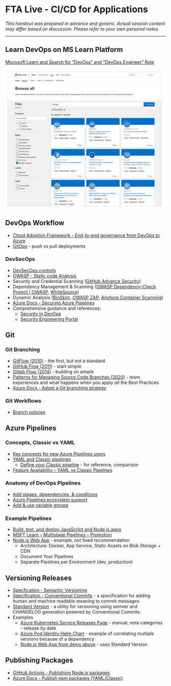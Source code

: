 # FTA Live - CI/CD for Applications

_This handout was prepared in advance and generic. Actual session content may differ based on discussion. Please refer to your own personal notes._

---

## Learn DevOps on MS Learn Platform

[Microsoft Learn and Search for “DevOps” and “DevOps Engineer” Role](https://docs.microsoft.com/learn/browse/?terms=devops&roles=devops-engineer)

<img src="./images/mslearn-devops.png" alt="Search Results for 'DevOps'" width="500">


## DevOps Workflow

- [Cloud Adoption Framework - End-to-end governance from DevOps to Azure](https://aka.ms/caf-e2e-devops)
- [GitOps](https://www.gitops.tech/#push-based-deployments) - push vs pull deployments

### DevSecOps

- [DevSecOps controls](https://docs.microsoft.com/azure/cloud-adoption-framework/secure/devsecops-controls)
- [OWASP - Static code Analysis](https://owasp.org/www-community/Source_Code_Analysis_Tools)
- Security and Credential Scanning ([GitHub Advance Security](https://docs.github.com/en/get-started/learning-about-github/about-github-advanced-security))
- Dependency Management & Scanning ([OWASP Dependency-Check Project | OWASP](https://owasp.org/www-project-dependency-check/), [WhiteSource](https://www.whitesourcesoftware.com/))
- Dynamic Analysis ([BinSkim](https://github.com/microsoft/binskim), [OWASP ZAP](https://owasp.org/www-project-zap/), [Anchore Container Scanning](https://anchore.com/))
- [Azure Docs - Securing Azure Pipelines ](https://docs.microsoft.com/azure/devops/pipelines/security/overview?view=azure-devops)
- Comprehensive guidance and references:
  - [Security In DevOps](https://docs.microsoft.com/devops/operate/security-in-devops)
  - [Security Engineering Portal](https://www.microsoft.com/securityengineering)

## Git 

### Git Branching

- [GitFlow (2010)](https://nvie.com/posts/a-successful-git-branching-model/) - the first, but not a standard
- [GitHub Flow (2011)](https://guides.github.com/introduction/flow/) - start simple
- [Gitlab Flow (2014)](https://docs.gitlab.com/ee/topics/gitlab_flow.html) - building on simple
- [Patterns for Managing Source Code Branches (2020)](https://martinfowler.com/articles/branching-patterns.html) - team experiences and what happens when you apply _all_ the Best Practices
- [Azure Docs - Adopt a Git branching strategy](https://docs.microsoft.com/azure/devops/repos/git/git-branching-guidance?view=azure-devops)


### Git Workflows

- [Branch policies](https://docs.microsoft.com/azure/devops/repos/git/branch-policies?view=azure-devops)


## Azure Pipelines

### Concepts, Classic vs YAML

- [Key concepts for new Azure Pipelines users](https://docs.microsoft.com/azure/devops/pipelines/get-started/key-pipelines-concepts?view=azure-devops)
- [YAML and Classic pipelines](https://docs.microsoft.com/azure/devops/pipelines/get-started/pipelines-get-started?view=azure-devops)
  - [Define your Classic pipeline](https://docs.microsoft.com/azure/devops/pipelines/release/define-multistage-release-process?view=azure-devops) - for reference, comparison
- [Feature Availability – YAML vs Classic Pipelines](https://docs.microsoft.com/azure/devops/pipelines/get-started/pipelines-get-started?view=azure-devops#feature-availability)

### Anatomy of DevOps Pipelines

- [Add stages, dependencies, & conditions](https://docs.microsoft.com/azure/devops/pipelines/process/stages?view=azure-devops&tabs=yaml)
- [Azure Pipelines ecosystem support](https://docs.microsoft.com/azure/devops/pipelines/ecosystems/ecosystems?view=azure-devops)
- [Add & use variable groups](https://docs.microsoft.com/azure/devops/pipelines/library/variable-groups?view=azure-devops&tabs=yaml)


### Example Pipelines

- [Build, test, and deploy JavaScript and Node.js apps](https://docs.microsoft.com/azure/devops/pipelines/ecosystems/javascript?view=azure-devops&tabs=example)
- [MSFT Learn – Multistage Pipelines – Promotion](https://docs.microsoft.com/learn/modules/create-multi-stage-pipeline/6-promote-staging)
- [Node.js Web App](https://github.com/julie-ng/azure-nodejs-demo) - example, not fixed recommendation
  - Architecture: Docker, App Service, Static Assets on Blob Storage + CDN
  - Document Your Pipelines
  - Separate Pipelines per Environment (dev, production)

## Versioning Releases

- [Specfication - Semantic Versioning](https://semver.org/)
- [Specification - Conventional Commits](https://www.conventionalcommits.org/en/v1.0.0/) - a specification for adding human and machine readable meaning to commit messages
- [Standard Version](https://github.com/conventional-changelog/standard-version) - a utility for versioning using semver and CHANGELOG generation powered by Conventional Commits.
- Examples
  - [Azure Kubernetes Service Releases Page](https://github.com/Azure/AKS/releases) - manual, note categories - release by date
  - [Azure Pod Identity Helm Chart](https://github.com/Azure/aad-pod-identity/tree/master/charts/aad-pod-identity) - example of correlating multiple versions because of a dependency
  - [Node.js Web App from demo above](https://github.com/julie-ng/azure-nodejs-demo/blob/main/CHANGELOG.md) - uses Standard Version


## Publishing Packages

- [GitHub Actions - Publishing Node.js packages](https://docs.github.com/en/actions/guides/publishing-nodejs-packages)
- [Azure Docs - Publish npm packages (YAML/Classic)](https://docs.microsoft.com/azure/devops/pipelines/artifacts/npm?view=azure-devops&tabs=yaml)

